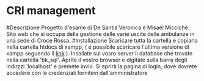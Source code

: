 # CRI management
  #Descrizione
    Progetto d'esame di De Santis Veronica e Misael Miccichè. Sito web che si occupa della gestione delle varie uscite delle ambulanze in una sede di Croce Rossa.
  #Installazione
    Scaricare tutta la cartella e copiarla nella cartella htdocs di xampp, ( é possibile scaricare l'ultima versione di xampp seguendo il [link](https://www.apachefriends.org/it/download.html)  ). Insallate sul vosro server il database che trovate nella cartella 'bk_sql'. Aprite il vostro browser e digitate sulla barra degli indirzzi 'localhost' e premete invio. Si aprirà la pagina di login, dove dovrete accedere con le credenziali fornitevi dall'amministratore
